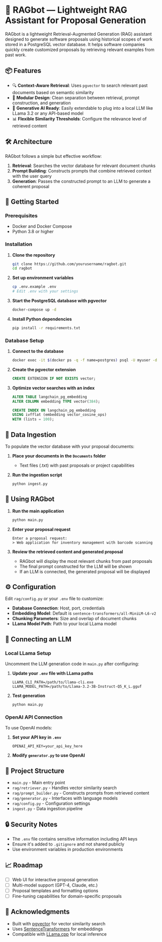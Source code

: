 # 🧠 RAGbot — Lightweight RAG Assistant for Proposal Generation

RAGbot is a lightweight Retrieval-Augmented Generation (RAG) assistant designed to generate software proposals using historical scopes of work stored in a PostgreSQL vector database. It helps software companies quickly create customized proposals by retrieving relevant examples from past work.

## 📦 Features

- 🔍 **Context-Aware Retrieval**: Uses `pgvector` to search relevant past documents based on semantic similarity
- 🧱 **Modular Design**: Clean separation between retrieval, prompt construction, and generation
- 🤖 **Generative AI Ready**: Easily extendable to plug into a local LLM like LLama 3.2 or any API-based model
- 📊 **Flexible Similarity Thresholds**: Configure the relevance level of retrieved content

## 🛠️ Architecture

RAGbot follows a simple but effective workflow:

1. **Retrieval**: Searches the vector database for relevant document chunks
2. **Prompt Building**: Constructs prompts that combine retrieved context with the user query
3. **Generation**: Passes the constructed prompt to an LLM to generate a coherent proposal

## 🚀 Getting Started

### Prerequisites

- Docker and Docker Compose
- Python 3.8 or higher

### Installation

1. **Clone the repository**
   ```bash
   git clone https://github.com/yourusername/ragbot.git
   cd ragbot
   ```

2. **Set up environment variables**
   ```bash
   cp .env.example .env
   # Edit .env with your settings
   ```

3. **Start the PostgreSQL database with pgvector**
   ```bash
   docker-compose up -d
   ```

4. **Install Python dependencies**
   ```bash
   pip install -r requirements.txt
   ```

### Database Setup

1. **Connect to the database**
   ```bash
   docker exec -it $(docker ps -q -f name=postgres) psql -U myuser -d vectordb
   ```

2. **Create the pgvector extension**
   ```sql
   CREATE EXTENSION IF NOT EXISTS vector;
   ```

3. **Optimize vector searches with an index**
   ```sql
   ALTER TABLE langchain_pg_embedding
   ALTER COLUMN embedding TYPE vector(384);
   
   CREATE INDEX ON langchain_pg_embedding
   USING ivfflat (embedding vector_cosine_ops)
   WITH (lists = 100);
   ```

## 💾 Data Ingestion

To populate the vector database with your proposal documents:

1. **Place your documents in the `Documents` folder**
   - Text files (.txt) with past proposals or project capabilities

2. **Run the ingestion script**
   ```bash
   python ingest.py
   ```

## 🔎 Using RAGbot

1. **Run the main application**
   ```bash
   python main.py
   ```

2. **Enter your proposal request**
   ```
   Enter a proposal request:
   > Web application for inventory management with barcode scanning
   ```

3. **Review the retrieved content and generated proposal**
   - RAGbot will display the most relevant chunks from past proposals
   - The final prompt constructed for the LLM will be shown
   - If an LLM is connected, the generated proposal will be displayed

## ⚙️ Configuration

Edit `rag/config.py` or your `.env` file to customize:

- **Database Connection**: Host, port, credentials
- **Embedding Model**: Default is `sentence-transformers/all-MiniLM-L6-v2`
- **Chunking Parameters**: Size and overlap of document chunks
- **LLama Model Path**: Path to your local LLama model

## 🔮 Connecting an LLM

### Local LLama Setup

Uncomment the LLM generation code in `main.py` after configuring:

1. **Update your `.env` file with LLama paths**
   ```
   LLAMA_CLI_PATH=/path/to/llama-cli.exe
   LLAMA_MODEL_PATH=/path/to/Llama-3.2-3B-Instruct-Q5_K_L.gguf
   ```

2. **Test generation**
   ```bash
   python main.py
   ```

### OpenAI API Connection

To use OpenAI models:

1. **Set your API key in `.env`**
   ```
   OPENAI_API_KEY=your_api_key_here
   ```

2. **Modify `generator.py` to use OpenAI**

## 🧩 Project Structure

- `main.py` - Main entry point
- `rag/retriever.py` - Handles vector similarity search
- `rag/prompt_builder.py` - Constructs prompts from retrieved content
- `rag/generator.py` - Interfaces with language models
- `rag/config.py` - Configuration settings
- `ingest.py` - Data ingestion pipeline

## 🔒 Security Notes

- The `.env` file contains sensitive information including API keys
- Ensure it's added to `.gitignore` and not shared publicly
- Use environment variables in production environments

## 📈 Roadmap

- [ ] Web UI for interactive proposal generation
- [ ] Multi-model support (GPT-4, Claude, etc.)
- [ ] Proposal templates and formatting options
- [ ] Fine-tuning capabilities for domain-specific proposals

## 🙏 Acknowledgments

- Built with [pgvector](https://github.com/pgvector/pgvector) for vector similarity search
- Uses [SentenceTransformers](https://www.sbert.net/) for embeddings
- Compatible with [LLama.cpp](https://github.com/ggerganov/llama.cpp) for local inference
